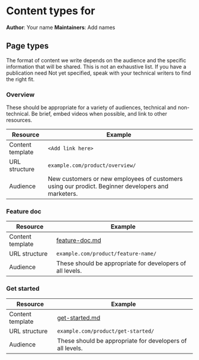 # Content types for <my project>
  
**Author**: Your name
**Maintainers**: Add names


## Page types

The format of content we write depends on the audience and the specific information
that will be shared. This is not an exhaustive list. If you have a publication need
Not yet specified, speak with your technical writers to find the right fit.
  
### Overview

These should be appropriate for a variety of audiences, technical and non-technical.
Be brief, embed videos when possible, and link to other resources.

| Resource  |  Example |
| -- | -- |
| Content template | `<Add link here>` |
| URL structure | `example.com/product/overview/` |
| Audience | New customers or new employees of customers using our prodict. Beginner developers and marketers. |

### Feature doc

| Resource  |  Example |
| -- | -- |
| Content template | [feature-doc.md](feature-doc.md) |
| URL structure | `example.com/product/feature-name/` |
| Audience | These should be appropriate for developers of all levels. |

### Get started

| Resource  |  Example |
| -- | -- |
| Content template | [get-started.md](get-started.md) |
| URL structure | `example.com/product/get-started/` |
| Audience | These should be appropriate for developers of all levels. |

